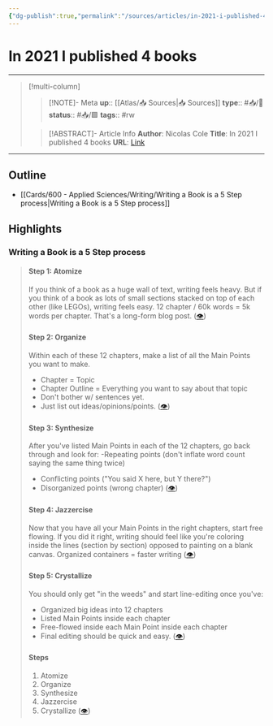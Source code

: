 ```yaml
---
{"dg-publish":true,"permalink":"/sources/articles/in-2021-i-published-4-books-by-nicolas-cole/"}
---
```


# In 2021 I published 4 books

---

> [!multi-column]
>
>> [!NOTE]- Meta
>> **up**:: [[Atlas/📥 Sources\|📥 Sources]]
>> **type**:: #📥/📰
>> **status**:: #📥/🟩
>> **tags**:: #rw
>
>> [!ABSTRACT]- Article Info
>> **Author**: Nicolas Cole
>> **Title**: In 2021 I published 4 books
>> **URL**: [Link](https://twitter.com/Nicolascole77/status/1478120718873341961)
---
## Outline 
- [[Cards/600 - Applied Sciences/Writing/Writing a Book is a 5 Step process\|Writing a Book is a 5 Step process]]

## Highlights

### Writing a Book is a 5 Step process

> #### Step 1: Atomize
> If you think of a book as a huge wall of text, writing feels heavy.
> But if you think of a book as lots of small sections stacked on top of each other (like LEGOs), writing feels easy.
> 12 chapter / 60k words = 5k words per chapter.
> That's a long-form blog post. ([👁](https://read.readwise.io/read/01gk5a5jgf2wx9t02047bav1e8))
> 
> #### Step 2: Organize
> Within each of these 12 chapters, make a list of all the Main Points you want to make.
> - Chapter = Topic 
> - Chapter Outline = Everything you want to say about that topic
> - Don't bother w/ sentences yet.
> - Just list out ideas/opinions/points. ([👁](https://read.readwise.io/read/01gk5a5q1rfv4ayhz25dw2at2d))
> 
> #### Step 3: Synthesize
> After you've listed Main Points in each of the 12 chapters, go back through and look for:
> -Repeating points (don't inflate word count saying the same thing twice)  
> - Conflicting points ("You said X here, but Y there?") 
> - Disorganized points (wrong chapter) ([👁](https://read.readwise.io/read/01gk5a5t467xmde87xbbmee3jb))
> 
> #### Step 4: Jazzercise
>   Now that you have all your Main Points in the right chapters, start free flowing.
>   If you did it right, writing should feel like you're coloring inside the lines (section by section) opposed to painting on a blank canvas.
>   Organized containers = faster writing ([👁](https://read.readwise.io/read/01gk5a5xq791jvcb88999wt0n7))
> 
> #### Step 5: Crystallize
> You should only get "in the weeds" and start line-editing once you've:
> - Organized big ideas into 12 chapters
> - Listed Main Points inside each chapter 
> - Free-flowed inside each Main Point inside each chapter
> - Final editing should be quick and easy. ([👁](https://read.readwise.io/read/01gk5a61eh8q784fam14w3hexq))
> #### Steps
> 1. Atomize
> 2. Organize
> 3. Synthesize
> 4. Jazzercise 
> 5. Crystallize ([👁](https://read.readwise.io/read/01gk5a6ec36n72fg4ng5aqfbwg))
